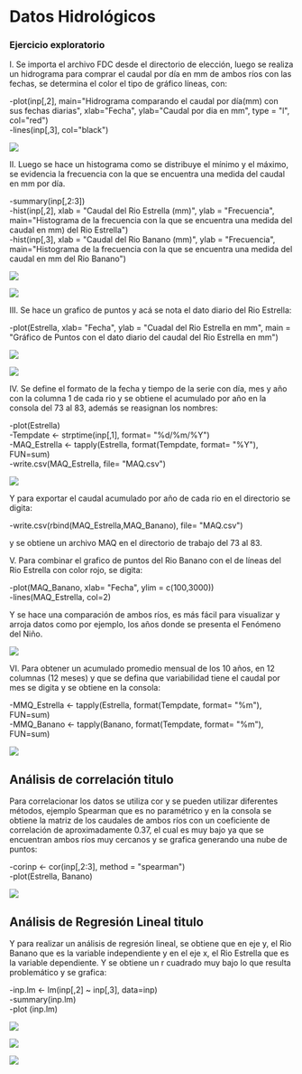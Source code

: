 # Datos Hidrológicos 


### Ejercicio exploratorio

 
 I. Se importa el archivo FDC desde el directorio de elección, luego se realiza un hidrograma para comprar el caudal por día en mm de ambos ríos con las fechas, se determina el color  el tipo de gráfico líneas, con: 

-plot(inp[,2], main="Hidrograma comparando el caudal por día(mm) con sus fechas diarias", xlab="Fecha", ylab="Caudal por dia en mm", type = "l", col="red")   
-lines(inp[,3], col="black")

![](1.PNG)




II. Luego se hace un histograma como se distribuye el mínimo y el máximo, se evidencia la frecuencia con la que se encuentra una medida del caudal en mm por día.

-summary(inp[,2:3])    
-hist(inp[,2], xlab = "Caudal del Rio Estrella (mm)", ylab = "Frecuencia", main="Histograma de la frecuencia con la que se encuentra una medida del caudal en mm) del Rio Estrella")     
-hist(inp[,3], xlab = "Caudal del Rio Banano (mm)", ylab = "Frecuencia", main="Histograma de la frecuencia con la que se encuentra una medida del caudal en mm del Rio Banano")   


![](2.PNG)
 
![](3.PNG)




   


III. Se hace un grafico de puntos y acá se nota el dato diario del Rio Estrella:  

-plot(Estrella, xlab= "Fecha", ylab = "Cuadal del Rio Estrella en mm", main = "Gráfico de Puntos con el dato diario del caudal del Rio Estrella en mm")   


![](4.PNG)
 

![](5.PNG)
   



    



IV. Se define el formato de la fecha y tiempo de la serie con día, mes y año con la columna 1 de cada rio y se obtiene el acumulado por año en la consola del 73 al 83, además se reasignan los nombres:    

-plot(Estrella)   
-Tempdate <- strptime(inp[,1], format= "%d/%m/%Y")   
-MAQ_Estrella <- tapply(Estrella, format(Tempdate, format= "%Y"), FUN=sum)  
-write.csv(MAQ_Estrella, file= "MAQ.csv")   

  
![](20.PNG)     
 

Y para exportar el caudal acumulado por año de cada rio en el directorio se digita:   

-write.csv(rbind(MAQ_Estrella,MAQ_Banano), file= "MAQ.csv")    

y se obtiene un archivo MAQ en el directorio de trabajo del 73 al 83.   



V. Para combinar el grafico de puntos del Rio Banano con el de líneas del Rio Estrella con color rojo,  se digita:  

-plot(MAQ_Banano, xlab= "Fecha", ylim = c(100,3000))    
-lines(MAQ_Estrella, col=2)    

Y se hace una comparación de ambos ríos, es más fácil para visualizar y arroja datos como por ejemplo, los años donde se presenta el Fenómeno del Niño.  

![](7.png)  
  
 
VI. Para obtener un acumulado promedio mensual de los 10 años, en 12 columnas (12 meses) y que se defina  que variabilidad tiene el caudal por mes se digita y se obtiene en la consola:      

-MMQ_Estrella <- tapply(Estrella, format(Tempdate, format= "%m"), FUN=sum)   
-MMQ_Banano <- tapply(Banano, format(Tempdate, format= "%m"), FUN=sum)     
 
![](8.PNG)    
 

## Análisis de correlación titulo  

Para correlacionar los datos se utiliza cor y se pueden utilizar diferentes métodos, ejemplo Spearman que es no paramétrico y en la consola se obtiene la matriz de los caudales de ambos ríos con un coeficiente de correlación de aproximadamente 0.37, el cual es muy bajo ya que se encuentran ambos ríos muy cercanos y se grafica generando una nube de puntos:   

-corinp <- cor(inp[,2:3], method = "spearman")    
-plot(Estrella, Banano)    

![](9.PNG)   
  

## Análisis de Regresión Lineal titulo    

Y para realizar un análisis de regresión lineal, se obtiene que en eje y, el Rio Banano que es la variable independiente  y en el eje x, el Rio Estrella que es la variable dependiente. Y se obtiene un r cuadrado muy bajo lo que resulta problemático y se grafica:    

-inp.lm <- lm(inp[,2] ~ inp[,3], data=inp)   
-summary(inp.lm)   
-plot (inp.lm)    

![](11.PNG)    
    

![](12.PNG)    
   

![](13.PNG)    
 

